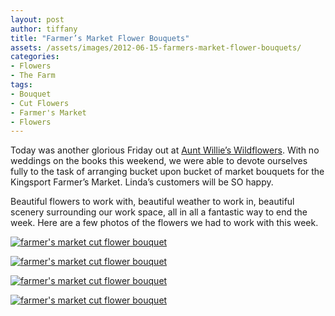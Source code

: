 ```yaml
---
layout: post
author: tiffany
title: "Farmer’s Market Flower Bouquets"
assets: /assets/images/2012-06-15-farmers-market-flower-bouquets/
categories: 
- Flowers
- The Farm
tags: 
- Bouquet
- Cut Flowers
- Farmer's Market
- Flowers
---
```


Today was another glorious Friday out at [Aunt Willie’s Wildflowers](http://www.auntwillieswildflowers.com). With no weddings on the books this weekend, we were able to devote ourselves fully to the task of arranging bucket upon bucket of market bouquets for the Kingsport Farmer’s Market. Linda’s customers will be SO happy.

Beautiful flowers to work with, beautiful weather to work in, beautiful scenery surrounding our work space, all in all a fantastic way to end the week. Here are a few photos of the flowers we had to work with this week.

[![farmer's market cut flower bouquet](jekyll_uploads/2012/06/farmersmarketcutflowerbouquet-1-575x382.jpg "farmer'smarketcutflowerbouquet (1)")](http://www.sweetpeonies.com/2012/06/farmers-market-flower-bouquets/farmersmarketcutflowerbouquet-1/)

[![farmer's market cut flower bouquet](jekyll_uploads/2012/06/farmersmarketcutflowerbouquet-3-575x382.jpg "farmer'smarketcutflowerbouquet (3)")](http://www.sweetpeonies.com/2012/06/farmers-market-flower-bouquets/farmersmarketcutflowerbouquet-3/)

[![farmer's market cut flower bouquet](jekyll_uploads/2012/06/farmersmarketcutflowerbouquet-2-575x382.jpg "farmer'smarketcutflowerbouquet (2)")](http://www.sweetpeonies.com/2012/06/farmers-market-flower-bouquets/farmersmarketcutflowerbouquet-2/)

[![farmer's market cut flower bouquet](jekyll_uploads/2012/06/farmersmarketcutflowerbouquet-4-575x382.jpg "farmer'smarketcutflowerbouquet (4)")](http://www.sweetpeonies.com/2012/06/farmers-market-flower-bouquets/farmersmarketcutflowerbouquet-4/)
